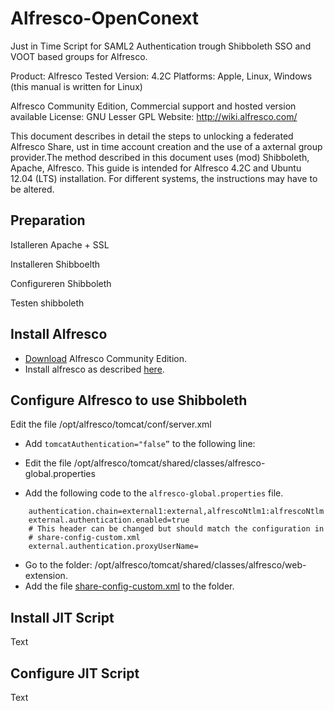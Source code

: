 Alfresco-OpenConext
================================

Just in Time Script for SAML2 Authentication trough Shibboleth SSO and VOOT based groups for Alfresco.

Product:		Alfresco 
Tested Version: 4.2C 
Platforms:		Apple, Linux, Windows (this manual is written for Linux)

Alfresco Community Edition, Commercial support and hosted version available 
License: GNU Lesser GPL 
Website: http://wiki.alfresco.com/

This document describes in detail the steps to unlocking a federated Alfresco Share, ust in time account creation and the use of a axternal group provider.The method described in this document uses (mod) Shibboleth, Apache, Alfresco. This guide is intended for Alfresco 4.2C and Ubuntu 12.04 (LTS) installation. For different systems, the instructions may have to be altered.

Preparation
-------------------------
Istalleren Apache + SSL



Installeren Shibboelth

Configureren Shibboleth

Testen shibboleth


Install Alfresco
-------------------------
* [Download](http://www.alfresco.com/products/community) Alfresco Community Edition.
* Install alfresco as described [here](http://docs.alfresco.com/community/index.jsp?topic=%2Fcom.alfresco.community.doc%2Ftasks%2Fsimpleinstall-community-lin.html).

Configure Alfresco to use Shibboleth
-------------------------
Edit the file /opt/alfresco/tomcat/conf/server.xml

* Add `tomcatAuthentication="false”` to the following line:

	<!-- Define an AJP 1.3 Connector on port 8009 -->
	<Connector port="8009" protocol="AJP/1.3" redirectPort="8443" tomcatAuthentication="false"/>

* Edit the file /opt/alfresco/tomcat/shared/classes/alfresco-global.properties
* Add the following code to the `alfresco-global.properties` file.

```
	authentication.chain=external1:external,alfrescoNtlm1:alfrescoNtlm
	external.authentication.enabled=true
	# This header can be changed but should match the configuration in 
	# share-config-custom.xml
	external.authentication.proxyUserName=
```

* Go to the folder: /opt/alfresco/tomcat/shared/classes/alfresco/web-extension.
* Add the file [share-config-custom.xml](https://github.com/Frankniesten/Alfresco-OpenConext/blob/master/share-config-custom.xml) to the folder.

Install JIT Script
-------------------------
Text


Configure JIT Script
-------------------------
Text



